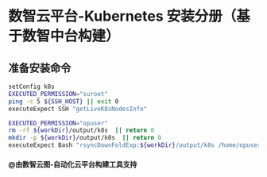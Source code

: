 # 数智云平台-Kubernetes 安装分册（基于数智中台构建）

## 准备安装命令

 ```bash
setConfig k8s
EXECUTED_PERMISSION="suroot"
ping -c 5 ${SSH_HOST} || exit 0
executeExpect SSH "getLiveK8sNodesInfo"

EXECUTED_PERMISSION="opuser"
rm -rf ${workDir}/output/k8s  || return 0
mkdir -p ${workDir}/output/k8s  || return 0 
executeExpect Bash "rsyncDownFoldExp:${workDir}/output/k8s /home/opuser/k8s"
```

#### @由数智云图-自动化云平台构建工具支持
